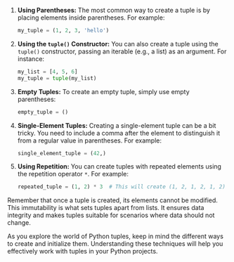 1. **Using Parentheses:** The most common way to create a tuple is by placing elements inside parentheses. For example:
   ```python
   my_tuple = (1, 2, 3, 'hello')
   ```

2. **Using the `tuple()` Constructor:** You can also create a tuple using the `tuple()` constructor, passing an iterable (e.g., a list) as an argument. For instance:
   ```python
   my_list = [4, 5, 6]
   my_tuple = tuple(my_list)
   ```

3. **Empty Tuples:** To create an empty tuple, simply use empty parentheses:
   ```python
   empty_tuple = ()
   ```

4. **Single-Element Tuples:** Creating a single-element tuple can be a bit tricky. You need to include a comma after the element to distinguish it from a regular value in parentheses. For example:
   ```python
   single_element_tuple = (42,)
   ```

5. **Using Repetition:** You can create tuples with repeated elements using the repetition operator `*`. For example:
   ```python
   repeated_tuple = (1, 2) * 3  # This will create (1, 2, 1, 2, 1, 2)
   ```

Remember that once a tuple is created, its elements cannot be modified. This immutability is what sets tuples apart from lists. It ensures data integrity and makes tuples suitable for scenarios where data should not change.

As you explore the world of Python tuples, keep in mind the different ways to create and initialize them. Understanding these techniques will help you effectively work with tuples in your Python projects.
